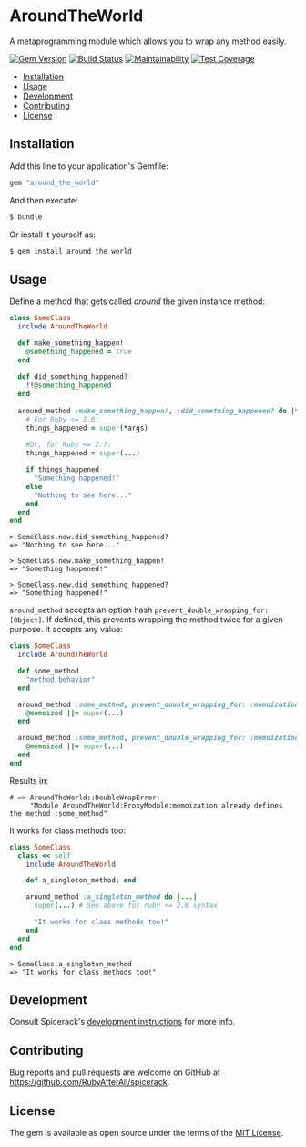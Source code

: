 # AroundTheWorld

A metaprogramming module which allows you to wrap any method easily.

[![Gem Version](https://badge.fury.io/rb/around_the_world.svg)](https://badge.fury.io/rb/around_the_world)
[![Build Status](https://semaphoreci.com/api/v1/freshly/spicerack/branches/main/badge.svg)](https://semaphoreci.com/freshly/spicerack)
[![Maintainability](https://api.codeclimate.com/v1/badges/7e089c2617c530a85b17/maintainability)](https://codeclimate.com/github/Freshly/spicerack/maintainability)
[![Test Coverage](https://api.codeclimate.com/v1/badges/7e089c2617c530a85b17/test_coverage)](https://codeclimate.com/github/Freshly/spicerack/test_coverage)

* [Installation](#installation)
* [Usage](#usage)
* [Development](#development)
* [Contributing](#contributing)
* [License](#license)

## Installation

Add this line to your application's Gemfile:

```ruby
gem "around_the_world"
```

And then execute:
```bash
$ bundle
```

Or install it yourself as:

```bash
$ gem install around_the_world
```

## Usage

Define a method that gets called _around_ the given instance method:

```ruby
class SomeClass
  include AroundTheWorld

  def make_something_happen!
    @something_happened = true
  end
  
  def did_something_happened?
    !!@something_happened
  end
  
  around_method :make_something_happen!, :did_something_happened? do |*args| # use |...| for ruby 2.7+
    # For Ruby <= 2.6:
    things_happened = super(*args)
    
    #Or, for Ruby <= 2.7:
    things_happened = super(...)

    if things_happened
      "Something happened!"
    else
      "Nothing to see here..."
    end
  end
end
```

```
> SomeClass.new.did_something_happened?
=> "Nothing to see here..."

> SomeClass.new.make_something_happen!
=> "Something happened!"

> SomeClass.new.did_something_happened?
=> "Something happened!"
```

`around_method` accepts an option hash `prevent_double_wrapping_for: [Object]`. If defined, this prevents wrapping the method twice for a given purpose. It accepts any value:


```ruby
class SomeClass
  include AroundTheWorld

  def some_method
    "method behavior"
  end

  around_method :some_method, prevent_double_wrapping_for: :memoization do |...|
    @memoized ||= super(...)
  end

  around_method :some_method, prevent_double_wrapping_for: :memoization do |...|
    @memoized ||= super(...)
  end
end
```

Results in:

```
# => AroundTheWorld::DoubleWrapError:
     "Module AroundTheWorld:ProxyModule:memoization already defines the method :some_method"
```

It works for class methods too:

```ruby
class SomeClass
  class << self
    include AroundTheWorld

    def a_singleton_method; end

    around_method :a_singleton_method do |...|
      super(...) # See above for ruby <= 2.6 syntax

      "It works for class methods too!"
    end
  end
end
```

```
> SomeClass.a_singleton_method
=> "It works for class methods too!"
```

## Development

Consult Spicerack's [development instructions](../README.md#development) for more info.

## Contributing

Bug reports and pull requests are welcome on GitHub at https://github.com/RubyAfterAll/spicerack.

## License

The gem is available as open source under the terms of the [MIT License](https://opensource.org/licenses/MIT).
